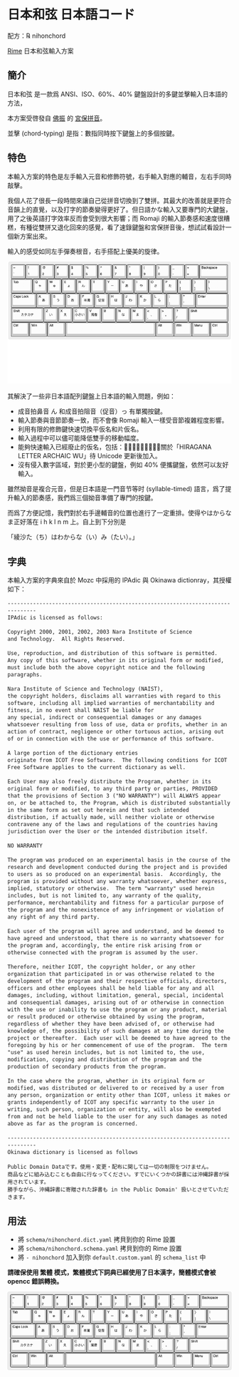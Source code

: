 # 日本和弦 日本語コード

配方：℞ nihonchord

[Rime](https://rime.im/) 日本和弦輸入方案

## 簡介

日本和弦 是一款爲 ANSI、ISO、60%、40% 鍵盤設計的多鍵並擊輸入日本語的方法，

本方案受啓發自 [佛振](https://github.com/lotem) 的 [宮保拼音](https://github.com/rime/home/wiki/ComboPinyin)。

並擊 (chord-typing) 是指：數指同時按下鍵盤上的多個按鍵。

## 特色

本輸入方案的特色是左手輸入元音和修飾符號，右手輸入對應的輔音，左右手同時敲擊。

我個人花了很長一段時間來讓自己從拼音切換到了雙拼。其最大的改善就是更符合音韻上的直覺，以及打字的節奏變得更好了。但日語かな輸入又要專門的大鍵盤，用了之後英語打字效率反而會受到很大影響；而 Romaji 的輸入節奏感和速度很糟糕，有種從雙拼又退化回來的感覺，看了速錄鍵盤和宮保拼音後，想試試看設計一個新方案出來。

輸入的感受如同左手彈奏根音，右手搭配上優美的旋律。

![Example](https://raw.githubusercontent.com/dsh0416/nihonchord/master/misc/example.gif)

其解決了一些非日本語配列鍵盤上日本語的輸入問題，例如：
- 成音拍鼻音 ん 和成音拍阻音（促音）っ 有單獨按鍵。
- 輸入節奏與音節節奏一致，而不會像 Romaji 輸入一樣受音節複雜程度影響。
- 利用有限的修飾鍵快速切換平仮名和片仮名。
- 輸入過程中可以儘可能降低雙手的移動幅度。
- 能夠快速輸入已經廢止的仮名，包括：𛀆㇙𛀀𛀁ゐヰゑヱ，關於「HIRAGANA LETTER ARCHAIC WU」待 Unicode 更新後加入。
- 沒有侵入數字區域，對於更小型的鍵盤，例如 40% 便攜鍵盤，依然可以友好輸入。

雖然拗音是複合元音，但是日本語是一門音节等时 (syllable-timed) 語言，爲了提升輸入的節奏感，我們爲三個拗音準備了專門的按鍵。

而爲了方便記憶，我們對於右手邊輔音的位置也進行了一定重排。使得やはからなま正好落在 i h k l n m 上。自上到下分別是

「綾沙た（ち）はわからな（い）み（たい）。」

## 字典

本輸入方案的字典來自於 Mozc 中採用的 IPAdic 與 Okinawa dictionray，其授權如下：

```
-------------------------------------------------------------------------------
IPAdic is licensed as follows:

Copyright 2000, 2001, 2002, 2003 Nara Institute of Science
and Technology.  All Rights Reserved.

Use, reproduction, and distribution of this software is permitted.
Any copy of this software, whether in its original form or modified,
must include both the above copyright notice and the following
paragraphs.

Nara Institute of Science and Technology (NAIST),
the copyright holders, disclaims all warranties with regard to this
software, including all implied warranties of merchantability and
fitness, in no event shall NAIST be liable for
any special, indirect or consequential damages or any damages
whatsoever resulting from loss of use, data or profits, whether in an
action of contract, negligence or other tortuous action, arising out
of or in connection with the use or performance of this software.

A large portion of the dictionary entries
originate from ICOT Free Software.  The following conditions for ICOT
Free Software applies to the current dictionary as well.

Each User may also freely distribute the Program, whether in its
original form or modified, to any third party or parties, PROVIDED
that the provisions of Section 3 ("NO WARRANTY") will ALWAYS appear
on, or be attached to, the Program, which is distributed substantially
in the same form as set out herein and that such intended
distribution, if actually made, will neither violate or otherwise
contravene any of the laws and regulations of the countries having
jurisdiction over the User or the intended distribution itself.

NO WARRANTY

The program was produced on an experimental basis in the course of the
research and development conducted during the project and is provided
to users as so produced on an experimental basis.  Accordingly, the
program is provided without any warranty whatsoever, whether express,
implied, statutory or otherwise.  The term "warranty" used herein
includes, but is not limited to, any warranty of the quality,
performance, merchantability and fitness for a particular purpose of
the program and the nonexistence of any infringement or violation of
any right of any third party.

Each user of the program will agree and understand, and be deemed to
have agreed and understood, that there is no warranty whatsoever for
the program and, accordingly, the entire risk arising from or
otherwise connected with the program is assumed by the user.

Therefore, neither ICOT, the copyright holder, or any other
organization that participated in or was otherwise related to the
development of the program and their respective officials, directors,
officers and other employees shall be held liable for any and all
damages, including, without limitation, general, special, incidental
and consequential damages, arising out of or otherwise in connection
with the use or inability to use the program or any product, material
or result produced or otherwise obtained by using the program,
regardless of whether they have been advised of, or otherwise had
knowledge of, the possibility of such damages at any time during the
project or thereafter.  Each user will be deemed to have agreed to the
foregoing by his or her commencement of use of the program.  The term
"use" as used herein includes, but is not limited to, the use,
modification, copying and distribution of the program and the
production of secondary products from the program.

In the case where the program, whether in its original form or
modified, was distributed or delivered to or received by a user from
any person, organization or entity other than ICOT, unless it makes or
grants independently of ICOT any specific warranty to the user in
writing, such person, organization or entity, will also be exempted
from and not be held liable to the user for any such damages as noted
above as far as the program is concerned.

-------------------------------------------------------------------------------
Okinawa dictionary is licensed as follows

Public Domain Dataです。使用・変更・配布に関しては一切の制限をつけません。
商品などに組み込むことも自由に行なってください。すでにいくつかの辞書には沖縄辞書が採用されています。
勝手ながら、沖縄辞書に寄贈された辞書も in the Public Domain' 扱いとさせていただきます。
```

## 用法

- 將 `schema/nihonchord.dict.yaml` 拷貝到你的 Rime 設置
- 將 `schema/nihonchord.schema.yaml` 拷貝到你的 Rime 設置
- 將 `- nihonchord` 加入到你 `default.custom.yaml` 的 `schema_list` 中

**請確保使用 繁體 模式，繁體模式下詞典已經使用了日本漢字，簡體模式會被 opencc 錯誤轉換。**

![Keyboard Layout](https://raw.githubusercontent.com/dsh0416/nihonchord/master/misc/layout.png)

